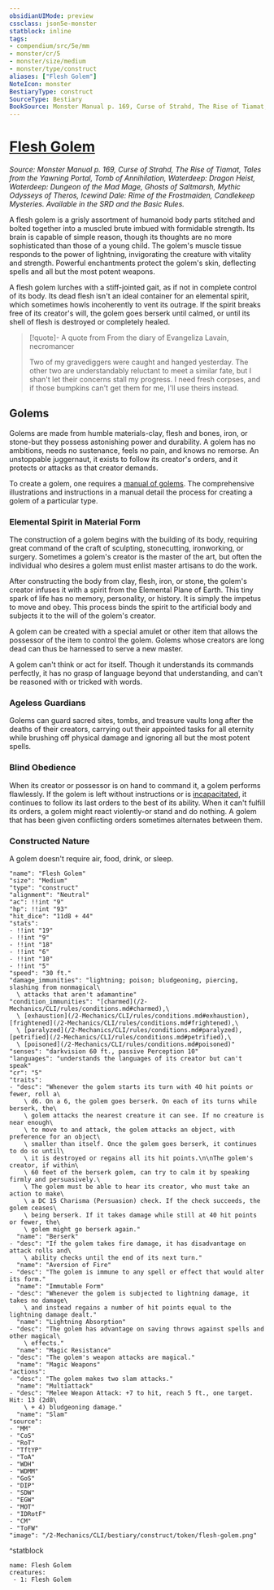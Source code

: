 ```yaml
---
obsidianUIMode: preview
cssclass: json5e-monster
statblock: inline
tags:
- compendium/src/5e/mm
- monster/cr/5
- monster/size/medium
- monster/type/construct
aliases: ["Flesh Golem"]
NoteIcon: monster
BestiaryType: construct
SourceType: Bestiary
BookSource: Monster Manual p. 169, Curse of Strahd, The Rise of Tiamat, Tales from the Yawning Portal, Tomb of Annihilation, Waterdeep: Dragon Heist, Waterdeep: Dungeon of the Mad Mage, Ghosts of Saltmarsh, Mythic Odysseys of Theros, Icewind Dale: Rime of the Frostmaiden, Candlekeep Mysteries. Available in the SRD and the Basic Rules.
---
```

# [Flesh Golem](2-Mechanics/CLI/bestiary/construct/flesh-golem.md)
*Source: Monster Manual p. 169, Curse of Strahd, The Rise of Tiamat, Tales from the Yawning Portal, Tomb of Annihilation, Waterdeep: Dragon Heist, Waterdeep: Dungeon of the Mad Mage, Ghosts of Saltmarsh, Mythic Odysseys of Theros, Icewind Dale: Rime of the Frostmaiden, Candlekeep Mysteries. Available in the SRD and the Basic Rules.*  

A flesh golem is a grisly assortment of humanoid body parts stitched and bolted together into a muscled brute imbued with formidable strength. Its brain is capable of simple reason, though its thoughts are no more sophisticated than those of a young child. The golem's muscle tissue responds to the power of lightning, invigorating the creature with vitality and strength. Powerful enchantments protect the golem's skin, deflecting spells and all but the most potent weapons.

A flesh golem lurches with a stiff-jointed gait, as if not in complete control of its body. Its dead flesh isn't an ideal container for an elemental spirit, which sometimes howls incoherently to vent its outrage. If the spirit breaks free of its creator's will, the golem goes berserk until calmed, or until its shell of flesh is destroyed or completely healed.

> [!quote]- A quote from From the diary of Evangeliza Lavain, necromancer  
> 
> Two of my gravediggers were caught and hanged yesterday. The other two are understandably reluctant to meet a similar fate, but I shan't let their concerns stall my progress. I need fresh corpses, and if those bumpkins can't get them for me, I'll use theirs instead.

## Golems

Golems are made from humble materials-clay, flesh and bones, iron, or stone-but they possess astonishing power and durability. A golem has no ambitions, needs no sustenance, feels no pain, and knows no remorse. An unstoppable juggernaut, it exists to follow its creator's orders, and it protects or attacks as that creator demands.

To create a golem, one requires a [manual of golems](/2-Mechanics/CLI/items/manual-of-golems.md). The comprehensive illustrations and instructions in a manual detail the process for creating a golem of a particular type.

### Elemental Spirit in Material Form

The construction of a golem begins with the building of its body, requiring great command of the craft of sculpting, stonecutting, ironworking, or surgery. Sometimes a golem's creator is the master of the art, but often the individual who desires a golem must enlist master artisans to do the work.

After constructing the body from clay, flesh, iron, or stone, the golem's creator infuses it with a spirit from the Elemental Plane of Earth. This tiny spark of life has no memory, personality, or history. It is simply the impetus to move and obey. This process binds the spirit to the artificial body and subjects it to the will of the golem's creator.

A golem can be created with a special amulet or other item that allows the possessor of the item to control the golem. Golems whose creators are long dead can thus be harnessed to serve a new master.

A golem can't think or act for itself. Though it understands its commands perfectly, it has no grasp of language beyond that understanding, and can't be reasoned with or tricked with words.

### Ageless Guardians

Golems can guard sacred sites, tombs, and treasure vaults long after the deaths of their creators, carrying out their appointed tasks for all eternity while brushing off physical damage and ignoring all but the most potent spells.

### Blind Obedience

When its creator or possessor is on hand to command it, a golem performs flawlessly. If the golem is left without instructions or is [incapacitated](/2-Mechanics/CLI/rules/conditions.md#incapacitated), it continues to follow its last orders to the best of its ability. When it can't fulfill its orders, a golem might react violently-or stand and do nothing. A golem that has been given conflicting orders sometimes alternates between them.

### Constructed Nature

A golem doesn't require air, food, drink, or sleep.

```statblock
"name": "Flesh Golem"
"size": "Medium"
"type": "construct"
"alignment": "Neutral"
"ac": !!int "9"
"hp": !!int "93"
"hit_dice": "11d8 + 44"
"stats":
- !!int "19"
- !!int "9"
- !!int "18"
- !!int "6"
- !!int "10"
- !!int "5"
"speed": "30 ft."
"damage_immunities": "lightning; poison; bludgeoning, piercing, slashing from nonmagical\
  \ attacks that aren't adamantine"
"condition_immunities": "[charmed](/2-Mechanics/CLI/rules/conditions.md#charmed),\
  \ [exhaustion](/2-Mechanics/CLI/rules/conditions.md#exhaustion), [frightened](/2-Mechanics/CLI/rules/conditions.md#frightened),\
  \ [paralyzed](/2-Mechanics/CLI/rules/conditions.md#paralyzed), [petrified](/2-Mechanics/CLI/rules/conditions.md#petrified),\
  \ [poisoned](/2-Mechanics/CLI/rules/conditions.md#poisoned)"
"senses": "darkvision 60 ft., passive Perception 10"
"languages": "understands the languages of its creator but can't speak"
"cr": "5"
"traits":
- "desc": "Whenever the golem starts its turn with 40 hit points or fewer, roll a\
    \ d6. On a 6, the golem goes berserk. On each of its turns while berserk, the\
    \ golem attacks the nearest creature it can see. If no creature is near enough\
    \ to move to and attack, the golem attacks an object, with preference for an object\
    \ smaller than itself. Once the golem goes berserk, it continues to do so until\
    \ it is destroyed or regains all its hit points.\n\nThe golem's creator, if within\
    \ 60 feet of the berserk golem, can try to calm it by speaking firmly and persuasively.\
    \ The golem must be able to hear its creator, who must take an action to make\
    \ a DC 15 Charisma (Persuasion) check. If the check succeeds, the golem ceases\
    \ being berserk. If it takes damage while still at 40 hit points or fewer, the\
    \ golem might go berserk again."
  "name": "Berserk"
- "desc": "If the golem takes fire damage, it has disadvantage on attack rolls and\
    \ ability checks until the end of its next turn."
  "name": "Aversion of Fire"
- "desc": "The golem is immune to any spell or effect that would alter its form."
  "name": "Immutable Form"
- "desc": "Whenever the golem is subjected to lightning damage, it takes no damage\
    \ and instead regains a number of hit points equal to the lightning damage dealt."
  "name": "Lightning Absorption"
- "desc": "The golem has advantage on saving throws against spells and other magical\
    \ effects."
  "name": "Magic Resistance"
- "desc": "The golem's weapon attacks are magical."
  "name": "Magic Weapons"
"actions":
- "desc": "The golem makes two slam attacks."
  "name": "Multiattack"
- "desc": "Melee Weapon Attack: +7 to hit, reach 5 ft., one target. Hit: 13 (2d8\
    \ + 4) bludgeoning damage."
  "name": "Slam"
"source":
- "MM"
- "CoS"
- "RoT"
- "TftYP"
- "ToA"
- "WDH"
- "WDMM"
- "GoS"
- "DIP"
- "SDW"
- "EGW"
- "MOT"
- "IDRotF"
- "CM"
- "ToFW"
"image": "/2-Mechanics/CLI/bestiary/construct/token/flesh-golem.png"
```
^statblock

```encounter-table
name: Flesh Golem
creatures:
 - 1: Flesh Golem
```